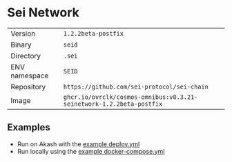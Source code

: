 # Sei Network

| | |
|---|---|
|Version|`1.2.2beta-postfix`|
|Binary|`seid`|
|Directory|`.sei`|
|ENV namespace|`SEID`|
|Repository|`https://github.com/sei-protocol/sei-chain`|
|Image|`ghcr.io/ovrclk/cosmos-omnibus:v0.3.21-seinetwork-1.2.2beta-postfix`|

## Examples

- Run on Akash with the [example deploy.yml](./deploy.yml)
- Run locally using the [example docker-compose.yml](./docker-compose.yml)